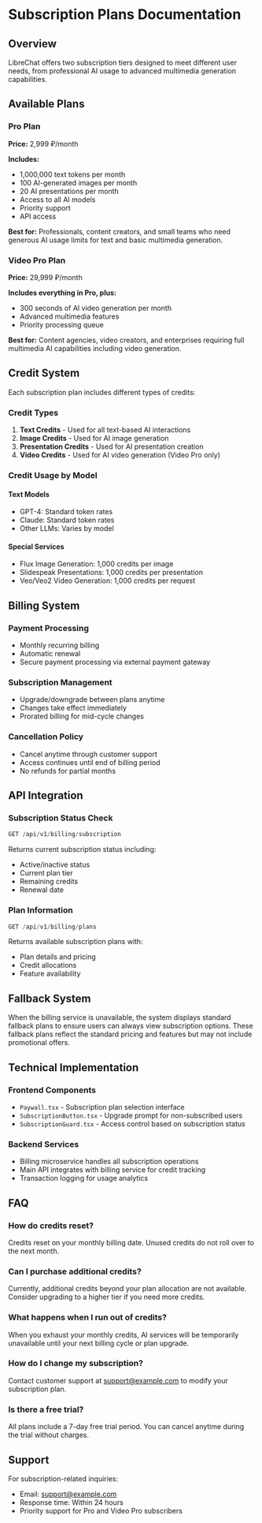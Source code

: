 # Subscription Plans Documentation

## Overview

LibreChat offers two subscription tiers designed to meet different user needs, from professional AI usage to advanced multimedia generation capabilities.

## Available Plans

### Pro Plan
**Price:** 2,999 ₽/month

**Includes:**
- 1,000,000 text tokens per month
- 100 AI-generated images per month
- 20 AI presentations per month
- Access to all AI models
- Priority support
- API access

**Best for:** Professionals, content creators, and small teams who need generous AI usage limits for text and basic multimedia generation.

### Video Pro Plan
**Price:** 29,999 ₽/month

**Includes everything in Pro, plus:**
- 300 seconds of AI video generation per month
- Advanced multimedia features
- Priority processing queue

**Best for:** Content agencies, video creators, and enterprises requiring full multimedia AI capabilities including video generation.

## Credit System

Each subscription plan includes different types of credits:

### Credit Types
1. **Text Credits** - Used for all text-based AI interactions
2. **Image Credits** - Used for AI image generation
3. **Presentation Credits** - Used for AI presentation creation
4. **Video Credits** - Used for AI video generation (Video Pro only)

### Credit Usage by Model

#### Text Models
- GPT-4: Standard token rates
- Claude: Standard token rates
- Other LLMs: Varies by model

#### Special Services
- Flux Image Generation: 1,000 credits per image
- Slidespeak Presentations: 1,000 credits per presentation
- Veo/Veo2 Video Generation: 1,000 credits per request

## Billing System

### Payment Processing
- Monthly recurring billing
- Automatic renewal
- Secure payment processing via external payment gateway

### Subscription Management
- Upgrade/downgrade between plans anytime
- Changes take effect immediately
- Prorated billing for mid-cycle changes

### Cancellation Policy
- Cancel anytime through customer support
- Access continues until end of billing period
- No refunds for partial months

## API Integration

### Subscription Status Check
```javascript
GET /api/v1/billing/subscription
```

Returns current subscription status including:
- Active/inactive status
- Current plan tier
- Remaining credits
- Renewal date

### Plan Information
```javascript
GET /api/v1/billing/plans
```

Returns available subscription plans with:
- Plan details and pricing
- Credit allocations
- Feature availability

## Fallback System

When the billing service is unavailable, the system displays standard fallback plans to ensure users can always view subscription options. These fallback plans reflect the standard pricing and features but may not include promotional offers.

## Technical Implementation

### Frontend Components
- `Paywall.tsx` - Subscription plan selection interface
- `SubscriptionButton.tsx` - Upgrade prompt for non-subscribed users
- `SubscriptionGuard.tsx` - Access control based on subscription status

### Backend Services
- Billing microservice handles all subscription operations
- Main API integrates with billing service for credit tracking
- Transaction logging for usage analytics

## FAQ

### How do credits reset?
Credits reset on your monthly billing date. Unused credits do not roll over to the next month.

### Can I purchase additional credits?
Currently, additional credits beyond your plan allocation are not available. Consider upgrading to a higher tier if you need more credits.

### What happens when I run out of credits?
When you exhaust your monthly credits, AI services will be temporarily unavailable until your next billing cycle or plan upgrade.

### How do I change my subscription?
Contact customer support at support@example.com to modify your subscription plan.

### Is there a free trial?
All plans include a 7-day free trial period. You can cancel anytime during the trial without charges.

## Support

For subscription-related inquiries:
- Email: support@example.com
- Response time: Within 24 hours
- Priority support for Pro and Video Pro subscribers